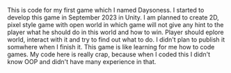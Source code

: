 This is code for my first game which I named Daysoness.
I started to develop this game in September 2023 in Unity.
I am planned to create 2D, pixel style game with open world in which game will 
not give any hint to the player what he should do in this world and how to win. 
Player should eplore world, interact with it and try to find out what to do.
I didn't plan to publish it somwhere when I finish it. This game is 
like learning for me how to code games.
My code here is really crap, because when I coded this I didn't know OOP and didn't have many experience in that.
